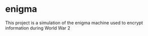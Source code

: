 # enigma

This project is a simulation of the enigma machine used to encrypt information during World War 2
